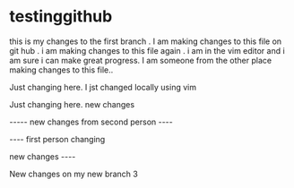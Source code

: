 # testinggithub

this is my changes to the first branch . I am making changes to this file on git hub .
 i am making changes to this file again . i am in the vim editor and i am sure i can make great progress.
 I am someone from the other place making changes to this file..
 
 

 Just changing here.
I jst changed locally using vim

 Just changing here. new changes
 
 
 
 
 ----- new changes from second person ---- 
 
 
 

---- first person changing 

new changes ----

New changes on my new branch 3
